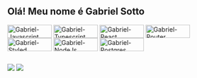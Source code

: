 ## Olá! Meu nome é Gabriel Sotto

<div>
  <img align="center" alt="Gabriel-Javascript" height="30" width="100" src="https://img.shields.io/badge/javascript-%23323330.svg?style=for-the-badge&logo=javascript&logoColor=%23F7DF1E">
  <img align="center" alt="Gabriel-Typescript" height="30" width="100" src="https://img.shields.io/badge/typescript-%23007ACC.svg?style=for-the-badge&logo=typescript&logoColor=white">
  <img align="center" alt="Gabriel-React" height="30" width="100" src="https://img.shields.io/badge/react-%2320232a.svg?style=for-the-badge&logo=react&logoColor=%2361DAFB">
  <img align="center" alt="Gabriel-Router" height="30" width="100" src="https://img.shields.io/badge/React_Router-CA4245?style=for-the-badge&logo=react-router&logoColor=white">
  <img align="center" alt="Gabriel-Styled" height="30" width="100" src="https://img.shields.io/badge/styled--components-DB7093?style=for-the-badge&logo=styled-components&logoColor=white"> 
  <img align="center" alt="Gabriel-NodeJs" height="30" width="100" src="https://img.shields.io/badge/node.js-6DA55F?style=for-the-badge&logo=node.js&logoColor=white"> 
  <img align="center" alt="Gabriel-Postgres" height="30" width="100" src="https://img.shields.io/badge/postgres-%23316192.svg?style=for-the-badge&logo=postgresql&logoColor=white"> 
</div>

##

<div> 
 	<a href="https://www.linkedin.com/in/gabriel-sotto-1a2627132/" target="_blank"><img src="https://img.shields.io/badge/linkedin-%230077B5.svg?style=for-the-badge&logo=linkedin&logoColor=white" target="_blank"></a>
  <a href = "mailto:gabriel_sotto_@hotmail.com"><img src="https://img.shields.io/badge/-Gmail-%23333?style=for-the-badge&logo=gmail&logoColor=white" target="_blank"></a>
</div>

